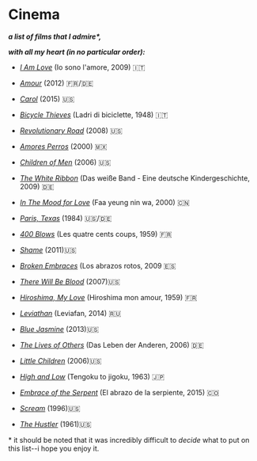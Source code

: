 
<html>
<h1>Cinema</h1>
<body>

<i><b>a list of films that I admire*,

with all my heart (in no particular order):</b></i>
<ul>  
<li><p><a href="http://www.imdb.com/title/tt1226236/?ref_=nv_sr_1"><i>I Am Love</i></a> (Io sono l'amore, 2009) 🇮🇹 </p></li>
<li><p><a href="http://www.imdb.com/title/tt1602620/?ref_=nv_sr_1"><i>Amour</i></a> (2012) 🇫🇷/🇩🇪  </p></li>
<li><p><a href="http://www.imdb.com/title/tt2402927/?ref_=nv_sr_1"><i>Carol</i></a> (2015) 🇺🇸 </p></li>
<li><p><a href="http://www.imdb.com/title/tt0040522/?ref_=nv_sr_1"><i>Bicycle Thieves</i></a> (Ladri di biciclette, 1948) 🇮🇹</p></li>
<li><p><a href="http://www.imdb.com/title/tt0959337/?ref_=nv_sr_2"><i>Revolutionary Road</i></a> (2008) 🇺🇸 </p></li>
<li><p><a href="http://www.imdb.com/title/tt0245712/?ref_=nv_sr_1"><i>Amores Perros</i></a> (2000) 🇲🇽 </p></li>
<li><p><a href="http://www.imdb.com/title/tt0206634/?ref_=nv_sr_1"><i>Children of Men</i></a> (2006) 🇺🇸 </p></li>
<li><p><a href="http://www.imdb.com/title/tt1149362/?ref_=nv_sr_1"><i>The White Ribbon</i></a> (Das weiße Band - Eine deutsche Kindergeschichte, 2009) 🇩🇪 </p></li>
<li><p><a href="http://www.imdb.com/title/tt0118694/?ref_=nv_sr_1"><i>In The Mood for Love</i></a> (Faa yeung nin wa, 2000) 🇨🇳 </p></li>
<li><p><a href="http://www.imdb.com/title/tt0087884/?ref_=nv_sr_1"><i>Paris, Texas</i></a> (1984) 🇺🇸/🇩🇪 </p></li>
<li><p><a href="http://www.imdb.com/title/tt0053198/?ref_=nv_sr_1"><i>400 Blows</i></a> (Les quatre cents coups, 1959) 🇫🇷</p></li>
<li><p><a href="http://www.imdb.com/title/tt1723811/?ref_=fn_al_tt_2"><i>Shame</i></a> (2011)🇺🇸</p></li>
<li><p><a href="http://www.imdb.com/title/tt0913425/?ref_=nv_sr_1"><i>Broken Embraces</i></a> (Los abrazos rotos, 2009 🇪🇸</p></li>
<li><p><a href="http://www.imdb.com/title/tt0469494/?ref_=nv_sr_1"><i>There Will Be Blood</i></a> (2007)🇺🇸</p></li>
<li><p><a href="http://www.imdb.com/title/tt0052893/?ref_=nv_sr_1"><i>Hiroshima, My Love</i></a> (Hiroshima mon amour, 1959) 🇫🇷 </p></li>
<li><p><a href="http://www.imdb.com/title/tt2802154/?ref_=nv_sr_1"><i>Leviathan</i></a> (Leviafan, 2014) 🇷🇺</p></li>
<li><p><a href="http://www.imdb.com/title/tt2334873/?ref_=nv_sr_1"><i>Blue Jasmine</i></a> (2013)🇺🇸</p></li>
<li><p><a href="http://www.imdb.com/title/tt0405094/?ref_=nv_sr_2"><i>The Lives of Others</i></a> (Das Leben der Anderen, 2006) 🇩🇪 </p></li>
<li><p><a href="http://www.imdb.com/title/tt0404203/?ref_=fn_al_tt_1"><i>Little Children</i></a> (2006)🇺🇸</p></li>
<li><p><a href="http://www.imdb.com/title/tt0405094/?ref_=nv_sr_2"><i>High and Low</i></a> (Tengoku to jigoku, 1963) 🇯🇵</p></li>
<li><p><a href="http://www.imdb.com/title/tt0405094/?ref_=nv_sr_2"><i>Embrace of the Serpent</i></a> (El abrazo de la serpiente, 2015) 🇨🇴</p></li>
<li><p><a href="http://www.imdb.com/title/tt0117571/?ref_=nv_sr_2"><i>Scream</i></a> (1996)🇺🇸</p></li>
<li><p><a href="http://www.imdb.com/title/tt0054997/?ref_=nv_sr_1"><i>The Hustler</i></a> (1961)🇺🇸</p></li>

</ul>

<p>* it should be noted that it was incredibly difficult to <i>decide</i> what to put on this list--i hope you enjoy it. </p>

</body>
</html>
